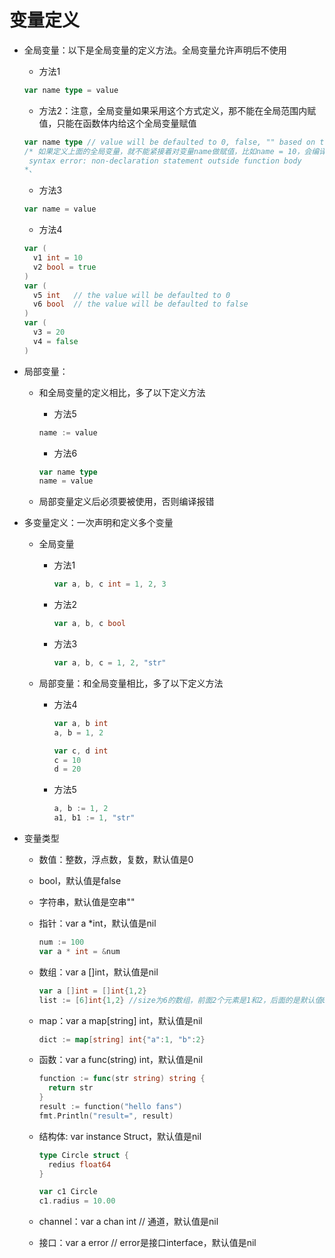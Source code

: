 # 变量定义
* 全局变量：以下是全局变量的定义方法。全局变量允许声明后不使用
  * 方法1
  ```go 
  var name type = value
  ```
  * 方法2：注意，全局变量如果采用这个方式定义，那不能在全局范围内赋值，只能在函数体内给这个全局变量赋值
  ```go
  var name type // value will be defaulted to 0, false, "" based on the type
  /* 如果定义上面的全局变量，就不能紧接着对变量name做赋值，比如name = 10，会编译报错：
   syntax error: non-declaration statement outside function body
  *、
  ```
  * 方法3
  ```go
  var name = value 
  ```
  * 方法4
  ```go
  var (
  	v1 int = 10
  	v2 bool = true
  )
  var (
  	v5 int   // the value will be defaulted to 0
  	v6 bool  // the value will be defaulted to false
  )
  var (
  	v3 = 20
  	v4 = false
  )
  ```
  
* 局部变量：
  * 和全局变量的定义相比，多了以下定义方法
    * 方法5
    ```go
    name := value
    ```
    * 方法6
  	```go
  	var name type
  	name = value
  	```
  	
  * 局部变量定义后必须要被使用，否则编译报错
  
* 多变量定义：一次声明和定义多个变量

  * 全局变量

    * 方法1

      ```go
      var a, b, c int = 1, 2, 3
      ```

    * 方法2

      ```go
      var a, b, c bool
      ```

    * 方法3

      ```go
      var a, b, c = 1, 2, "str"
      ```

  * 局部变量：和全局变量相比，多了以下定义方法

    * 方法4

      ```go
      var a, b int
      a, b = 1, 2
      
      var c, d int
      c = 10
      d = 20
      ```

    * 方法5

      ```go
      a, b := 1, 2
      a1, b1 := 1, "str"
      ```

* 变量类型

  * 数值：整数，浮点数，复数，默认值是0

  * bool，默认值是false

  * 字符串，默认值是空串""

  * 指针：var a *int，默认值是nil

    ```go
    num := 100
    var a * int = &num
    ```

  * 数组：var a []int，默认值是nil

    ```go
    var a []int = []int{1,2}
    list := [6]int{1,2} //size为6的数组，前面2个元素是1和2，后面的是默认值0
    ```

  * map：var a map[string] int，默认值是nil

    ```go
    dict := map[string] int{"a":1, "b":2}
    ```

  * 函数：var a func(string) int，默认值是nil

    ```go
    function := func(str string) string {
      return str
    }
    result := function("hello fans")
    fmt.Println("result=", result)
    ```

  * 结构体:  var instance Struct，默认值是nil

    ```go
    type Circle struct {
      redius float64
    }
    
    var c1 Circle
    c1.radius = 10.00
    ```

  * channel：var a chan int  // 通道，默认值是nil

  * 接口：var a error // error是接口interface，默认值是nil

